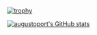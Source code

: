 [![trophy](https://github-profile-trophy.vercel.app/?username=augustoport)](https://github.com/augustoport/github-profile-trophy)

[![augustoport's GitHub stats](https://github-readme-stats.vercel.app/api?username=augustoport)](https://github.com/augustoport/github-readme-stats)

<!-- ### [![Top Langs](https://github-readme-stats.vercel.app/api/top-langs/?username=augustoport)](https://github.com/augustoport/github-readme-stats)-->

<!--
**augustoport/augustoport** is a ✨ _special_ ✨ repository because its `README.md` (this file) appears on your GitHub profile.

Here are some ideas to get you started:

- 🔭 I’m currently working on ...
- 🌱 I’m currently learning ...
- 👯 I’m looking to collaborate on ...
- 🤔 I’m looking for help with ...
- 💬 Ask me about ...
- 📫 How to reach me: ...
- 😄 Pronouns: ...
- ⚡ Fun fact: ...


-->

